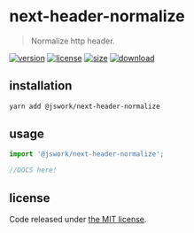 # next-header-normalize
> Normalize http header.

[![version][version-image]][version-url]
[![license][license-image]][license-url]
[![size][size-image]][size-url]
[![download][download-image]][download-url]

## installation
```bash
yarn add @jswork/next-header-normalize
```

## usage
```js
import '@jswork/next-header-normalize';

//DOCS here!
```

## license
Code released under [the MIT license](https://github.com/afeiship/next-header-normalize/blob/master/LICENSE.txt).

[version-image]: https://img.shields.io/npm/v/@jswork/next-header-normalize
[version-url]: https://npmjs.org/package/@jswork/next-header-normalize

[license-image]: https://img.shields.io/npm/l/@jswork/next-header-normalize
[license-url]: https://github.com/afeiship/next-header-normalize/blob/master/LICENSE.txt

[size-image]: https://img.shields.io/bundlephobia/minzip/@jswork/next-header-normalize
[size-url]: https://github.com/afeiship/next-header-normalize/blob/master/dist/next-header-normalize.min.js

[download-image]: https://img.shields.io/npm/dm/@jswork/next-header-normalize
[download-url]: https://www.npmjs.com/package/@jswork/next-header-normalize
